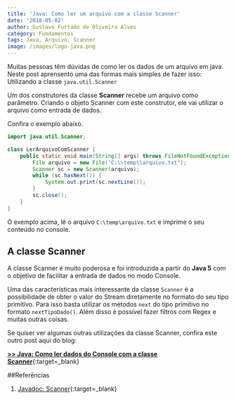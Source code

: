 ```yaml
---
title: 'Java: Como ler um arquivo com a classe Scanner'
date: '2018-05-02'
author: Gustavo Furtado de Oliveira Alves
category: Fundamentos
tags: Java, Arquivo, Scanner
image: /images/logo-java.png
---
```


Muitas pessoas têm dúvidas de como ler os dados de um arquivo em java.
Neste post aprensento uma das formas mais simples de fazer isso:
Utilizando a classe ```java.util.Scanner```

Um dos construtores da classe **Scanner** recebe um arquivo como parâmetro.
Criando o objeto Scanner com este construtor, ele vai utilizar o arquivo como entrada de dados.

Confira o exemplo abaixo.

```java
import java.util.Scanner;

class LerArquivoComScanner {
	public static void main(String[] args) throws FileNotFoundException {
		File arquivo = new File("C:\\temp\\arquivo.txt");
		Scanner sc = new Scanner(arquivo);
		while (sc.hasNext()) {
			System.out.print(sc.nextLine());
		}
		sc.close();
	}
}
```

O exemplo acima, lê o arquivo `C:\temp\arquivo.txt` e imprime o seu
conteúdo no console.

## A classe Scanner

A classe Scanner é muito poderosa e foi introduzida a partir do **Java 5**
com o objetivo de facilitar a entrada de dados no modo Console.

Uma das características mais interessante da classe `Scanner`
é a possibilidade de obter o valor do Stream diretamente
no formato do seu tipo primitivo.
Para isso basta utilizar os métodos `next` do tipo primitivo
no formato `nextTipoDado()`.
Além disso é possível fazer filtros com Regex e muitas outras coisas.

Se quiser ver algumas outras utilizações da classe Scanner,
confira este outro post aqui do blog:

[**>> Java: Como ler dados do Console com a classe Scanner**](https://dicasdejava.com.br/java-como-ler-dados-do-console-com-a-classe-scanner/){:target=\_blank}

##Referências

1. [Javadoc: Scanner](https://docs.oracle.com/javase/7/docs/api/java/util/Scanner.html){:target=\_blank}